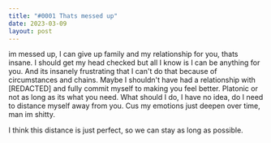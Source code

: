 ```yaml
---
title: "#0001 Thats messed up"
date: 2023-03-09 
layout: post
---
```


im messed up, I can give up family and my relationship for you, thats insane. I should get my head checked but all I know is I can be anything for you. And its insanely frustrating that I can't do that because of circumstances and chains. Maybe I shouldn't have had a relationship with [REDACTED] and fully commit myself to making you feel better. Platonic or not as long as its what you need. What should I do, I have no idea, do I need to distance myself away from you. Cus my emotions just deepen over time, man im shitty.

I think this distance is just perfect, so we can stay as long as possible.
